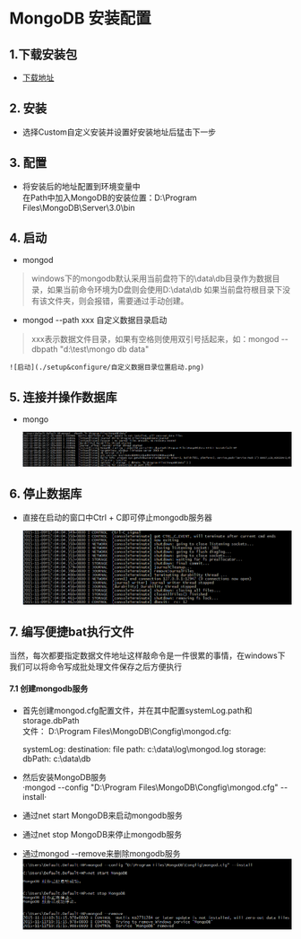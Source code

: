 # MongoDB 安装配置
## 1.下载安装包  
*  [下载地址](https://www.mongodb.org/downloads)  

## 2. 安装  
*  选择Custom自定义安装并设置好安装地址后猛击下一步  

## 3. 配置  
*  将安装后的地址配置到环境变量中  
    在Path中加入MongoDB的安装位置：D:\Program Files\MongoDB\Server\3.0\bin 

## 4. 启动  
* mongod  
>windows下的mongodb默认采用当前盘符下的\data\db目录作为数据目录，如果当前命令环境为D盘则会使用D:\data\db
>如果当前盘符根目录下没有该文件夹，则会报错，需要通过手动创建。  

* mongod --path xxx 自定义数据目录启动
>xxx表示数据文件目录，如果有空格则使用双引号括起来，如：mongod --dbpath "d:\test\mongo db data"  

    ![启动](./setup&configure/自定义数据目录位置启动.png)  

## 5. 连接并操作数据库  
* mongo  

    ![连接](./setup&configure/自定义数据目录位置启动.png)  

## 6. 停止数据库  
* 直接在启动的窗口中Ctrl + C即可停止mongodb服务器

    ![停止](./setup&configure/停止数据库服务器.png)  

## 7. 编写便捷bat执行文件  
当然，每次都要指定数据文件地址这样敲命令是一件很累的事情，在windows下我们可以将命令写成批处理文件保存之后方便执行

#### 7.1 创建mongodb服务  
* 首先创建mongod.cfg配置文件，并在其中配置systemLog.path和storage.dbPath  
文件： D:\Program Files\MongoDB\Congfig\mongod.cfg:  


    systemLog:
        destination: file
        path: c:\data\log\mongod.log
    storage:
        dbPath: c:\data\db

* 然后安装MongoDB服务  
·mongod --config "D:\Program Files\MongoDB\Congfig\mongod.cfg" --install·

* 通过net start MongoDB来启动mongodb服务  
* 通过net stop MongoDB来停止mongodb服务  
* 通过mongod --remove来删除mongodb服务    
    ![安装启动停止卸载服务](./setup&configure/安装启动停止服务.png) 
     
<!--
#### 7.2 安装自动启动的服务
-->